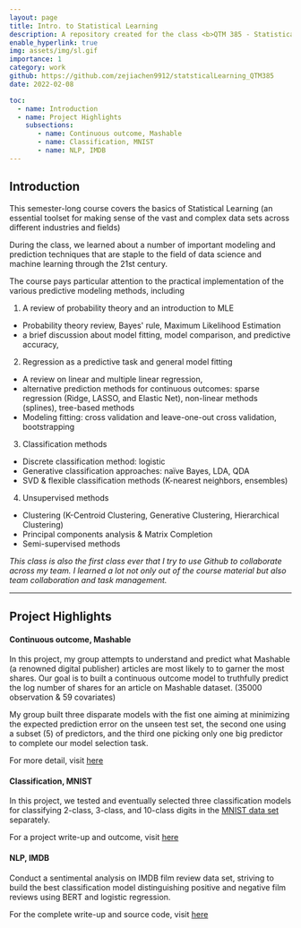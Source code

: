 ```yaml
---
layout: page
title: Intro. to Statistical Learning
description: A repository created for the class <b>QTM 385 - Statistical Learning</b> at Emory, hosting past ProblemSets, data analysis projects that my group wrote
enable_hyperlink: true
img: assets/img/sl.gif
importance: 1
category: work
github: https://github.com/zejiachen9912/statsticalLearning_QTM385
date: 2022-02-08

toc:
  - name: Introduction
  - name: Project Highlights
    subsections:
       - name: Continuous outcome, Mashable
       - name: Classification, MNIST
       - name: NLP, IMDB
---
```


## Introduction

This semester-long course covers the basics of Statistical Learning (an essential toolset for making sense of the vast and complex data sets across different industries and fields)

During the class, we learned about a number of important modeling and prediction techniques that are staple to the field of data science and machine learning through the 21st century.

The course pays particular attention to the practical implementation of the various predictive modeling methods, including

1. A review of probability theory and an introduction to MLE
  - Probability theory review, Bayes' rule, Maximum Likelihood Estimation
  - a brief discussion about model fitting, model comparison, and predictive accuracy,

2. Regression as a predictive task and general model fitting
  - A review on linear and multiple linear regression,
  - alternative prediction methods for continuous outcomes:
    sparse regression (Ridge, LASSO, and Elastic Net), non-linear methods (splines), tree-based methods
  - Modeling fitting: cross validation and leave-one-out cross validation, bootstrapping

3. Classification methods
  - Discrete classification method: logistic
  - Generative classification approaches: naïve Bayes, LDA, QDA
  - SVD & flexible classification methods (K-nearest neighbors, ensembles)

4. Unsupervised methods
  - Clustering (K-Centroid Clustering, Generative Clustering, Hierarchical Clustering)
  - Principal components analysis & Matrix Completion
  - Semi-supervised methods

*This class is also the first class ever that I try to use Github to collaborate across my team. I learned a lot not only out of the course material but also team collaboration and task management.*

---

## Project Highlights

#### Continuous outcome, Mashable

In this project, my group attempts to understand and predict what Mashable (a renowned digital publisher) articles are most likely to to garner the most shares. Our goal is to built a continuous outcome model to truthfully predict the log number of shares for an article on Mashable dataset. (35000 observation & 59 covariates)

My group built three disparate models with the fist one aiming at minimizing the expected prediction error on the unseen test set, the second one using a subset (5) of predictors, and the third one picking only one big predictor to complete our model selection task.

For more detail, visit [here](https://github.com/zejiachen9912/statsticalLearning_QTM385/tree/main/midterm1/Midterm)


#### Classification, MNIST

In this project, we tested and eventually selected three classification models for classifying 2-class, 3-class, and 10-class digits in the [MNIST data set](https://en.wikipedia.org/wiki/MNIST_database) separately.

For a project write-up and outcome, visit [here](https://htmlpreview.github.io/?https://github.com/zejiachen9912/statsticalLearning_QTM385/blob/main/DataAnalysis%232/Midterm2_Finalized/Midterm2_Finalized.html)

#### NLP, IMDB

Conduct a sentimental analysis on IMDB film review data set, striving to build the best classification model distinguishing positive and negative film reviews using BERT and logistic regression.

For the complete write-up and source code, visit [here](https://github.com/zejiachen9912/statsticalLearning_QTM385/tree/main/FinalProject)
